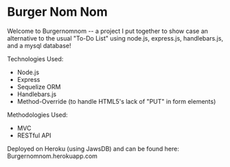 # Burger Nom Nom

Welcome to Burgernomnom -- a project I put together to show case an alternative to the usual "To-Do List" using node.js, express.js, handlebars.js, and a mysql database!

Technologies Used:
- Node.js
- Express
- Sequelize ORM
- Handlebars.js
- Method-Override (to handle HTML5's lack of "PUT" in form elements)

Methodologies Used:
- MVC
- RESTful API 

Deployed on Heroku (using JawsDB) and can be found here: Burgernomnom.herokuapp.com